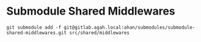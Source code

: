 # Submodule Shared Middlewares

```git
git submodule add -f git@gitlab.agah.local:ahan/submodules/submodule-shared-middlewares.git src/shared/middlewares 
```
